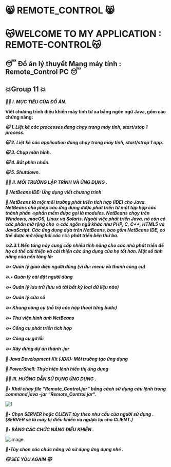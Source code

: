 #                                                              :smile_cat: REMOTE_CONTROL :smile_cat:
#                                                         :kissing_cat:WELCOME TO MY APPLICATION : REMOTE-CONTROL:kissing_cat:
##                                                       :sleeping: Đồ án lý thuyết Mạng máy tính : Remote_Control PC  :sleeping:
##                                                       :boom:Group 11 :boom:

**_:face_in_clouds:  I.  MỤC TIÊU CỦA ĐỒ ÁN._**

**Viết chương trình điều khiển máy tính từ xa bằng ngôn ngữ Java, gồm các chứng năng:**

**_:scream_cat:	1. Liệt kê các processes đang chạy trong máy tính, start/stop 1 process._**

**_:scream_cat:	2. Liệt kê các application đang chạy trong máy tính, start/strop 1 app._**

**_:scream_cat:	3. Chụp màn hình._**

**_:scream_cat:	4. Bắt phím nhấn._**

**_:scream_cat:	5. Shutdown._**



**_:face_in_clouds:  II. MÔI TRƯỜNG LẬP TRÌNH VÀ ỨNG DỤNG ._**

**_:sparkling_heart:	NetBeans IDE: Ứng dụng viết chương trình_**

**_:speech_balloon:     NetBeans là một môi trường phát triển tích hợp (IDE) cho Java. NetBeans cho phép các ứng dụng được phát triển từ một tập hợp các thành phần_**
**_:boom:phần mềm được gọi là modules. NetBeans chạy trên Windows, macOS, Linux và Solaris. Ngoài việc phát triển Java, nó còn có các phần mở rộng cho_**
**_:boom: các ngôn ngữ khác như PHP, C, C++, HTML5 và JavaScript. Các ứng dụng dựa trên NetBeans, bao gồm NetBeans IDE, có thể được mở rộng bởi các_** nhà
**_phát triển bên thứ ba._**

**_:boom:2.3.1.Nền tảng này cung cấp nhiều tính năng cho các nhà phát triển để họ có thể cải thiện và cải thiện các ứng dụng của họ tốt hơn. Một số tính_**
**_năng của nền tảng là:_**

**_:boom:•	Quản lý giao diện người dùng (ví dụ: menu và thanh công cụ)_**

**_:boom:.•	Quản lý cài đặt người dùng_**

**_:boom:•	Quản lý lưu trữ (lưu và tải bất kỳ loại dữ liệu nào)_**

**_:boom:•	Quản lý cửa sổ_**

**_:boom:•	Khung công cụ (hỗ trợ các hộp thoại từng bước)_**

**_:boom:•	Thư viện hình ảnh NetBeans_**

**_:boom:•	Công cụ phát triển tích hợp_**

**_:boom:•	Công cụ gỡ lỗi_**

**_:boom:•	Xây dựng dự án thành .jar_**

**_:speech_balloon: Java Development Kit (JDK): Môi trường tạo ứng dụng_**

**_:speech_balloon: PowerShell: Thực hiện lệnh hiển thị ứng dụng_**

**_:face_in_clouds: III.  HƯỚNG DẪN SỬ DỤNG ỨNG DỤNG ._**

**_:ghost:•	Khởi chạy file  "Remote_Control.jar"  bằng cách sử dụng câu lệnh trong command java -jar "Remote_Control.jar"._**

![1](https://user-images.githubusercontent.com/100368114/204820460-fe0e5a83-a5d5-441f-9e22-198beea5fc63.jpg)



**_:ghost:•	Chọn SERVER hoặc CLIENT tùy theo như cầu của người sử dụng . (SERVER sẽ là máy bị điều khiển và ngược lại cho CLIENT.)_**

**_:ghost:•	BẢNG CÁC CHỨC NĂNG ĐIỀU KHIỂN ._**

![image](https://user-images.githubusercontent.com/100368114/204820787-58e50632-5639-4546-9020-b9ae2e80650d.png)


**_:ghost:•Tùy chọn các chức năng và sử dụng ứng dụng nhé ._**


**_:kissing_cat:                                                      SEE YOU AGAIN                                                           :kissing_cat:_**



